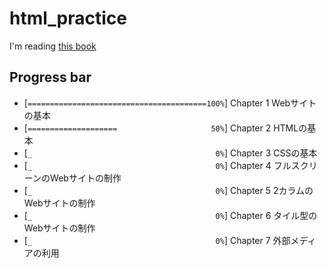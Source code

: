 # html_practice

I'm reading [this book](www.amazon.co.jp/dp/B07PS1ZJN6)

## Progress bar


- [``========================================100%``] Chapter 1 Webサイトの基本
- [``====================                     50%``] Chapter 2 HTMLの基本
- [``_                                         0%``] Chapter 3 CSSの基本
- [``_                                         0%``] Chapter 4 フルスクリーンのWebサイトの制作
- [``_                                         0%``] Chapter 5 2カラムのWebサイトの制作
- [``_                                         0%``] Chapter 6 タイル型のWebサイトの制作
- [``_                                         0%``] Chapter 7 外部メディアの利用


